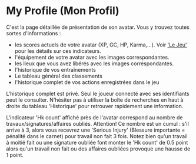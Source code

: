 # My Profile (Mon Profil)

C'est la page détaillée de présentation de son avatar.
Vous y trouvez toutes sortes d'informations :
- les scores actuels de votre avatar (XP, GC, HP, Karma,...). Voir ['Le Jeu'](game.md) pour les détails sur ces indicateurs.
- l'équipement de votre avatar avec les images correspondantes.
- les lieux que vous avez libérés avec les images correspondantes.
- l'historique de vos entraînements
- Le tableau général des classements
- l'historique complet de vos actions enregistrées dans le jeu

L'historique complet est privé. Seul le joueur connecté avec ses identifiants peut le consulter. N'hésiter pas à utiliser la boîte de recherches en haut à droite du tableau 'Historique' pour retrouver rapidement une information.

L'indicateur 'Hk count' affiché près de l'avatar correspond au nombre de travaux/signatures/affaires oubliés. Attention! Ce nombre est un cumul : s'il arrive à 3, alors vous recevrez une 'Serious Injury' (Blessure importante = pénalité dans le carnet) pour travail non fait 3 fois.
Notez bien qu'un travail à moitié fait ou une signature oubliée font monter le 'Hk count' de 0.5 point alors qu'un travail non fait ou des affaires oubliées provoque une hausse de 1 point.
